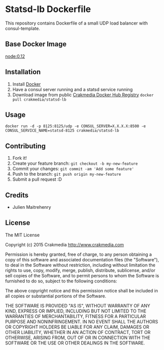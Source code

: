 # Statsd-lb Dockerfile

This repository contains Dockerfile of a small UDP load balancer with consul-template.

## Base Docker Image

[node:0.12](https://registry.hub.docker.com/_/node/)

## Installation

1. Install [Docker](https://www.docker.com/)
2. Have a consul server running and a statsd service running
3. Download image from public [Crakmedia Docker Hub Registry](https://registry.hub.docker.com/repos/crakmedia/) 
	`docker pull crakmedia/statsd-lb`

## Usage

`docker run -d -p 8125:8125/udp -e CONSUL_SERVER=X.X.X.X:8500 -e CONSUL_SERVICE_NAME=statsd-8125 crakmedia/statsd-lb`

## Contributing

1. Fork it!
2. Create your feature branch: `git checkout -b my-new-feature`
3. Commit your changes: `git commit -am 'Add some feature'`
4. Push to the branch: `git push origin my-new-feature`
5. Submit a pull request :D

## Credits

- Julien Maitrehenry

## License

The MIT License

Copyright (c) 2015 Crakmedia http://www.crakmedia.com

Permission is hereby granted, free of charge, to any person obtaining a copy
of this software and associated documentation files (the "Software"), to deal
in the Software without restriction, including without limitation the rights
to use, copy, modify, merge, publish, distribute, sublicense, and/or sell
copies of the Software, and to permit persons to whom the Software is
furnished to do so, subject to the following conditions:

The above copyright notice and this permission notice shall be included in
all copies or substantial portions of the Software.

THE SOFTWARE IS PROVIDED "AS IS", WITHOUT WARRANTY OF ANY KIND, EXPRESS OR
IMPLIED, INCLUDING BUT NOT LIMITED TO THE WARRANTIES OF MERCHANTABILITY,
FITNESS FOR A PARTICULAR PURPOSE AND NONINFRINGEMENT. IN NO EVENT SHALL THE
AUTHORS OR COPYRIGHT HOLDERS BE LIABLE FOR ANY CLAIM, DAMAGES OR OTHER
LIABILITY, WHETHER IN AN ACTION OF CONTRACT, TORT OR OTHERWISE, ARISING FROM,
OUT OF OR IN CONNECTION WITH THE SOFTWARE OR THE USE OR OTHER DEALINGS IN
THE SOFTWARE.
